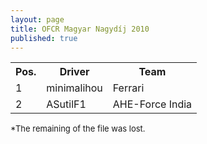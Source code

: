 ```yaml
---
layout: page
title: OFCR Magyar Nagydíj 2010
published: true
---
```


<font size="2">
<table>
  <tr>
    <th>Pos.</th>
    <th>Driver</th>
    <th>Team</th>
  </tr>
  <tr>
    <td>1</td>
    <td>minimalihou</td>
    <td>Ferrari</td>
  </tr>
  <tr>
    <td>2</td>
    <td>ASutilF1</td>
    <td>AHE-Force India</td>
  </tr>
</table>
*The remaining of the file was lost.  
</font>